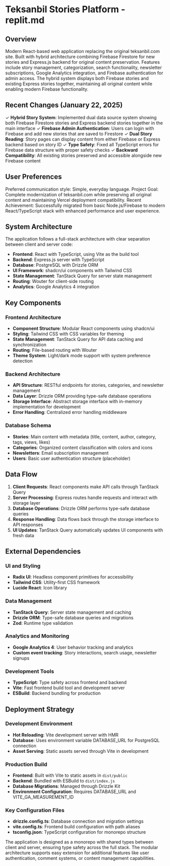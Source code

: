 # Teksanbil Stories Platform - replit.md

## Overview

Modern React-based web application replacing the original teksanbil.com site. Built with hybrid architecture combining Firebase Firestore for new stories and Express.js backend for original content preservation. Features include story management, categorization, search functionality, newsletter subscriptions, Google Analytics integration, and Firebase authentication for admin access. The hybrid system displays both Firebase stories and existing Express stories together, maintaining all original content while enabling modern Firebase functionality.

## Recent Changes (January 22, 2025)

✓ **Hybrid Story System**: Implemented dual data source system showing both Firebase Firestore stories and Express backend stories together in the main interface
✓ **Firebase Admin Authentication**: Users can login with Firebase and add new stories that are saved to Firestore
✓ **Dual Story Reading**: Story pages can display content from either Firebase or Express backend based on story ID
✓ **Type Safety**: Fixed all TypeScript errors for Firebase data structure with proper safety checks
✓ **Backward Compatibility**: All existing stories preserved and accessible alongside new Firebase content

## User Preferences

Preferred communication style: Simple, everyday language.
Project Goal: Complete modernization of teksanbil.com while preserving all original content and maintaining Vercel deployment compatibility.
Recent Achievement: Successfully migrated from basic Node.js/Firebase to modern React/TypeScript stack with enhanced performance and user experience.

## System Architecture

The application follows a full-stack architecture with clear separation between client and server code:

- **Frontend**: React with TypeScript, using Vite as the build tool
- **Backend**: Express.js server with TypeScript
- **Database**: PostgreSQL with Drizzle ORM
- **UI Framework**: shadcn/ui components with Tailwind CSS
- **State Management**: TanStack Query for server state management
- **Routing**: Wouter for client-side routing
- **Analytics**: Google Analytics 4 integration

## Key Components

### Frontend Architecture
- **Component Structure**: Modular React components using shadcn/ui
- **Styling**: Tailwind CSS with CSS variables for theming
- **State Management**: TanStack Query for API data caching and synchronization
- **Routing**: File-based routing with Wouter
- **Theme System**: Light/dark mode support with system preference detection

### Backend Architecture
- **API Structure**: RESTful endpoints for stories, categories, and newsletter management
- **Data Layer**: Drizzle ORM providing type-safe database operations
- **Storage Interface**: Abstract storage interface with in-memory implementation for development
- **Error Handling**: Centralized error handling middleware

### Database Schema
- **Stories**: Main content with metadata (title, content, author, category, tags, views, likes)
- **Categories**: Organized content classification with colors and icons
- **Newsletters**: Email subscription management
- **Users**: Basic user authentication structure (placeholder)

## Data Flow

1. **Client Requests**: React components make API calls through TanStack Query
2. **Server Processing**: Express routes handle requests and interact with storage layer
3. **Database Operations**: Drizzle ORM performs type-safe database queries
4. **Response Handling**: Data flows back through the storage interface to API responses
5. **UI Updates**: TanStack Query automatically updates UI components with fresh data

## External Dependencies

### UI and Styling
- **Radix UI**: Headless component primitives for accessibility
- **Tailwind CSS**: Utility-first CSS framework
- **Lucide React**: Icon library

### Data Management
- **TanStack Query**: Server state management and caching
- **Drizzle ORM**: Type-safe database queries and migrations
- **Zod**: Runtime type validation

### Analytics and Monitoring
- **Google Analytics 4**: User behavior tracking and analytics
- **Custom event tracking**: Story interactions, search usage, newsletter signups

### Development Tools
- **TypeScript**: Type safety across frontend and backend
- **Vite**: Fast frontend build tool and development server
- **ESBuild**: Backend bundling for production

## Deployment Strategy

### Development Environment
- **Hot Reloading**: Vite development server with HMR
- **Database**: Uses environment variable DATABASE_URL for PostgreSQL connection
- **Asset Serving**: Static assets served through Vite in development

### Production Build
- **Frontend**: Built with Vite to static assets in `dist/public`
- **Backend**: Bundled with ESBuild to `dist/index.js`
- **Database Migrations**: Managed through Drizzle Kit
- **Environment Configuration**: Requires DATABASE_URL and VITE_GA_MEASUREMENT_ID

### Key Configuration Files
- **drizzle.config.ts**: Database connection and migration settings
- **vite.config.ts**: Frontend build configuration with path aliases
- **tsconfig.json**: TypeScript configuration for monorepo structure

The application is designed as a monorepo with shared types between client and server, ensuring type safety across the full stack. The modular architecture supports easy extension for additional features like user authentication, comment systems, or content management capabilities.